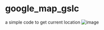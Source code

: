 # google_map_gslc

a simple code to get current location
![image](https://github.com/tashagrc/google_map_gslc/assets/81007696/09300feb-6182-4ac5-8a2c-45f0ca1b1f68)
